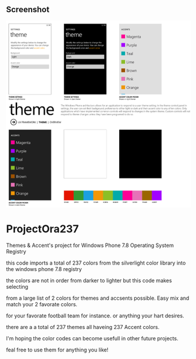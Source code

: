 ## Screenshot
![Screenshot](https://github.com/jackrabbit72380/ProjectOra237/blob/main/Screenshot.png)

# ProjectOra237
Themes & Accent's project for Windows Phone 7.8 Operating System Registry

this code imports a total of 237 colors from the silverlight color library into the windows phone 7.8 registry 

the colors are not in order from darker to lighter but this code makes selecting

from a large list of 2 colors for themes and accsents possible. Easy mix and match your 2 favorate colors.

for your favorate football team for instance. or anything your hart desires.

there are a a total of 237 themes all haveing 237 Accent colors.

I'm hoping the color codes can become usefull in other future projects.

feal free to use them for anything you like!
